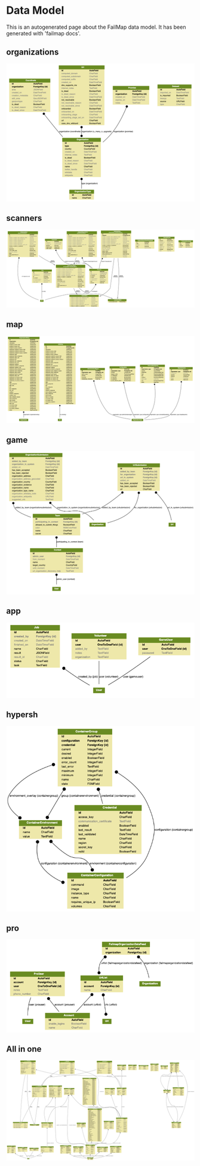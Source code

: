 # Data Model
This is an autogenerated page about the FailMap data model.
It has been generated with 'failmap docs'.

## organizations
![Data Model](data_model/organizations_models.png)

## scanners
![Data Model](data_model/scanners_models.png)

## map
![Data Model](data_model/map_models.png)

## game
![Data Model](data_model/game_models.png)

## app
![Data Model](data_model/app_models.png)

## hypersh
![Data Model](data_model/hypersh_models.png)

## pro
![Data Model](data_model/pro_models.png)

## All in one
![Data Model](data_model/failmap_models.png)

